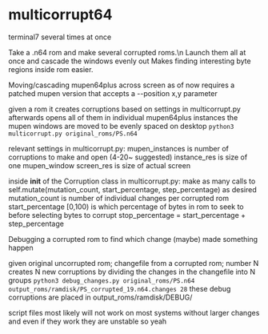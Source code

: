 # multicorrupt64
terminal7 several times at once

Take a .n64 rom and make several corrupted roms.\n
Launch them all at once and cascade the windows evenly out
Makes finding interesting byte regions inside rom easier.

Moving/cascading mupen64plus across screen as of now requires a patched 
mupen version that accepts a --position x,y parameter 


given a rom it creates corruptions based on settings in multicorrupt.py
afterwards opens all of them in individual mupen64plus instances 
the mupen windows are moved to be evenly spaced on desktop
```python3 multicorrupt.py original_roms/PS.n64```


relevant settings in multicorrupt.py:
mupen_instances is number of corruptions to make and open (4-20~ suggested)
instance_res is size of one mupen_window
screen_res is size of actual screen

inside __init__ of the Corruption class in multicorrupt.py:
make as many calls to self.mutate(mutation_count, start_percentage, step_percentage) as desired
mutation_count is number of individual changes per corrupted rom
start_percentage [0,100) is which percentage of bytes in rom to seek to before selecting bytes to corrupt
stop_percentage = start_percentage + step_percentage


Debugging a corrupted rom to find which change (maybe) made something happen

given original uncorrupted rom;  changefile from a corrupted rom;  number N
creates N new corruptions by dividing the changes in the changefile into N groups
```python3 debug_changes.py original_roms/PS.n64 output_roms/ramdisk/PS_corrupted_19.n64.changes 28```
these debug corruptions are placed in output_roms/ramdisk/DEBUG/


script files most likely will not work on most systems without larger changes 
and even if they work they are unstable so yeah
